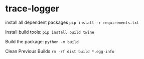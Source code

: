 # trace-logger

install all dependent packages
`pip install -r requirements.txt`

Install build tools:
`pip install build twine`

Build the package:
`python -m build`

Clean Previous Builds
`rm -rf dist build *.egg-info`
